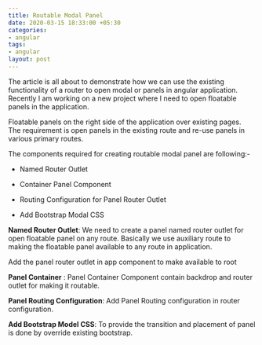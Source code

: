 ```yaml
---
title: Routable Modal Panel
date: 2020-03-15 18:33:00 +05:30
categories:
- angular
tags:
- angular
layout: post
---
```


The article is all about to demonstrate how we can use the existing functionality of a router to open modal or panels in angular application. Recently I am working on a new project where I need to open floatable panels in the application.

Floatable panels on the right side of the application over existing pages. The requirement is open panels in the existing route and re-use panels in various primary routes.

The components required for creating routable modal panel are following:-

* Named Router Outlet

* Container Panel Component

* Routing Configuration for Panel Router Outlet

* Add Bootstrap Modal CSS

**Named Router Outlet**: We need to create a panel named router outlet for open floatable panel on any route. Basically we use auxiliary route to making the floatable panel available to any route in application.

Add the panel router outlet in app component to make available to root

**Panel Container** : Panel Container Component contain backdrop and router outlet for making it routable.

**Panel Routing Configuration**: Add Panel Routing configuration in router configuration.

**Add Bootstrap Model CSS**: To provide the transition and placement of panel is done by override existing bootstrap.